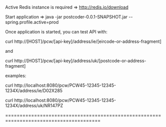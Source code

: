 Active Redis instance is required => http://redis.io/download

Start application => java -jar postcoder-0.0.1-SNAPSHOT.jar --spring.profile.active=prod

Once application is started, you can test API with:

curl http://[HOST]/pcw/[api-key]/address/ie/[eircode-or-address-fragment]

and

curl http://[HOST]/pcw/[api-key]/address/uk/[postcode-or-address-fragment]

examples:

curl http://localhost:8080/pcw/PCW45-12345-12345-1234X/address/ie/D02X285

curl http://localhost:8080/pcw/PCW45-12345-12345-1234X/address/uk/NR147PZ

=======================================================================================
